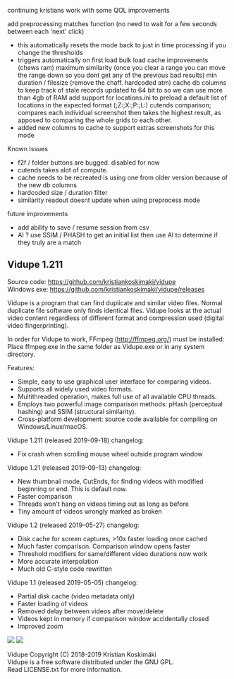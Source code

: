 continuing kristians work with some QOL improvements

add preprocessing matches function (no need to wait for a few seconds between each 'next' click)
 - this automatically resets the mode back to just in time processing if you change the thresholds
 - triggers automatically on first load
bulk load cache improvements (chews ram)
maximum similarity (once you clear a range you can move the range down so you dont get any of the previous bad results)
min duration / filesize (remove the chaff. hardcoded atm)
cache db columns to keep track of stale records
updated to 64 bit to so we can use more than 4gb of RAM
add support for locations.ini to preload a default list of locations in the expected format (;Z:\;X:\;P:\;L:\)
cutends comparison; compares each individual screenshot then takes the highest result, as apposed to comparing the whole grids to each other.
 - added new columns to cache to support extras screenshots for this mode

Known Issues
 - f2f / folder buttons are bugged. disabled for now
 - cutends takes alot of compute. 
 - cache needs to be recreated is using one from older version because of the new db columns
 - hardcoded size / duration filter
 - similarity readout doesnt update when using preprocess mode

future improvements
 - add ability to save / resume session from csv
 - AI ? use SSIM / PHASH to get an initial list then use AI to determine if they truly are a match

Vidupe 1.211
------------

Source code: https://github.com/kristiankoskimaki/vidupe  
Windows exe: https://github.com/kristiankoskimaki/vidupe/releases


Vidupe is a program that can find duplicate and similar video files.
Normal duplicate file software only finds identical files. Vidupe looks at the actual video content
regardless of different format and compression used (digital video fingerprinting).

In order for Vidupe to work, FFmpeg (http://ffmpeg.org/) must be installed:
Place ffmpeg.exe in the same folder as Vidupe.exe or in any system directory.



Features:
 - Simple, easy to use graphical user interface for comparing videos.
 - Supports all widely used video formats.
 - Multithreaded operation, makes full use of all available CPU threads.
 - Employs two powerful image comparison methods: pHash (perceptual hashing) and SSIM (structural similarity).
 - Cross-platform development: source code available for compiling on Windows/Linux/macOS.


Vidupe 1.211 (released 2019-09-18) changelog:
 - Fix crash when scrolling mouse wheel outside program window

Vidupe 1.21 (released 2019-09-13) changelog:
 - New thumbnail mode, CutEnds, for finding videos with modified beginning or end. This is default now.
 - Faster comparison
 - Threads won't hang on videos timing out as long as before
 - Tiny amount of videos wrongly marked as broken

Vidupe 1.2 (released 2019-05-27) changelog:
 - Disk cache for screen captures, >10x faster loading once cached
 - Much faster comparison. Comparison window opens faster
 - Threshold modifiers for same/different video durations now work
 - More accurate interpolation
 - Much old C-style code rewritten

Vidupe 1.1 (released 2019-05-05) changelog:
 - Partial disk cache (video metadata only)
 - Faster loading of videos
 - Removed delay between videos after move/delete
 - Videos kept in memory if comparison window accidentally closed
 - Improved zoom


<!---
Usage:  
After starting Vidupe you must enter which folders to scan for video files. Folders can be added by typing them in,
dragging and dropping a folder onto the window or using the folder browser button next to the input box.
All folders must be separated by a semicolon ( ; ).

Comparison is started by pressing the "Find duplicates" button and all video files in selected folders are scanned.
A lengthy search for videos can be aborted by pressing the button again (that now reads Stop).
Note: some videos may be too broken for FFmpeg to read and will be rejected.



Settings:  
The default settings have been chosen to get best results with a minimum amount of false positives.  
Thumbnails:      How many image captures are taken from each video. The larger the number of thumbnails, the slower the scanning of video files is.
                 After deleting all duplicate videos, some additional matching ones may still be found by scanning again with a different thumbnail size.
                 CutEnds compares the beginning and end of videos separately, trying to find matching videos of different length. This is twice as slow.  
pHash:           A fast and accurate algorithm for finding duplicate videos.  
SSIM:            Even better at finding matches (less false positives especially, not necessarily more matches). Noticeably slower than pHash.  
SSIM block size: A smaller value means that the thumbnail is analyzed as smaller, separate images. Note: selecting the value 2 will be quite slow.  
Comparison       When comparing two videos, a comparison value is generated. If the value is below this threshold, videos are considered a match.  
threshold:       A threshold that is too low or too high will either display videos that don't match or none at all.  
Raise threshold: These two options increase/decrease the selected threshold when two videos have almost same length  
Lower threshold: (meaning very likely that they match even if the computer algorithm does not think so).



Disk cache:  
Searching for videos the first time using Vidupe will be slow. All screen captures are taken one by one with FFmpeg and are saved in the file
cache.db in Vidupe's folder. When you search for videos again, those screen captures are already taken and Vidupe loads them much faster.
Different thumbnail modes share some of the screen captures, so searching in 3x4 mode will be faster if you have already done so using 2x2 mode.
A cache.db made with an older version of Vidupe is not guaranteed to to be compatible with newer versions.



Comparison window:  
If matching videos are found, they will be displayed in a separate window side by side, with the thumbnail on top and file properties on bottom.  
Clicking on the thumbnail will launch the video in the default video player installed.  
Scrolling on the thumbnail with the mouse wheel will load a full size screen capture and zoom it, allowing a visual comparison of image quality,  
Clicking on the filename in blue will open the file manager with the video file selected.  
File properties are colour coded:
 - Tan: both videos have same property
 - Green: "better" property
 - Black: "worse" property (or not used)

Prev and next buttons: cycle backwards and forwards through all matching files.  
Delete: Delete the video.  
Move: Move the video to folder of opposite side.  
Swap filenames: Change filenames between videos.



Beware that a poor quality video can be encoded to seem better than a good quality video.  
Trust your eyes, watch both videos in a video player before deleting.
-->


![](https://user-images.githubusercontent.com/46446783/64857475-520d8180-d62d-11e9-9dc6-36889a3e3218.jpg)
![](https://user-images.githubusercontent.com/46446783/64857483-58036280-d62d-11e9-839c-79e2863adfd8.jpg)

Vidupe Copyright (C) 2018-2019 Kristian Koskimäki  
Vidupe is a free software distributed under the GNU GPL.  
Read LICENSE.txt for more information.

